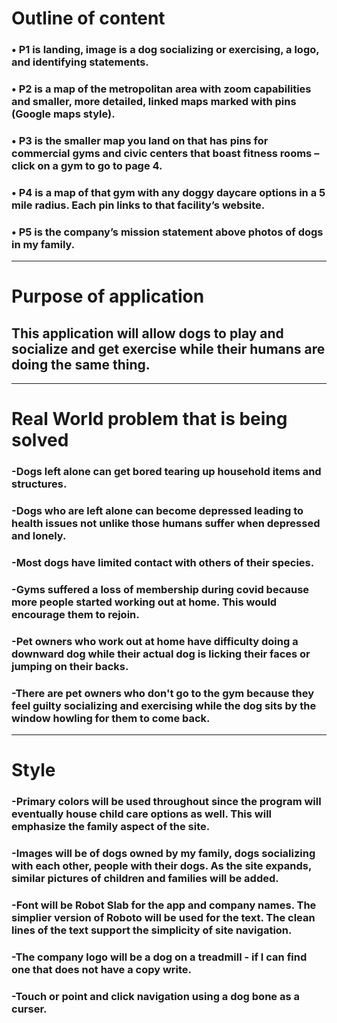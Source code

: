 # **Outline of content**
### •	P1 is landing, image is a dog socializing or exercising, a logo, and identifying statements.
### •	P2 is a map of the metropolitan area with zoom capabilities and smaller, more detailed, linked maps marked with pins (Google maps style).
### •	P3 is the smaller map you land on that has pins for commercial gyms and civic centers that boast fitness rooms – click on a gym to go to page 4.
### •	P4 is a map of that gym with any doggy daycare options in a 5 mile radius. Each pin links to that facility’s website.
### •	P5 is the company’s mission statement above photos of dogs in my family.
_________________________________________________________

# **Purpose of application**
## This application will allow dogs to play and socialize and get exercise while their humans are doing the same thing.
_________________________________________________________

# **Real World problem that is being solved**
### -Dogs left alone can get bored tearing up household items and structures.
### -Dogs who are left alone can become depressed leading to health issues not unlike those humans suffer when depressed and lonely.
### -Most dogs have limited contact with others of their species.
### -Gyms suffered a loss of membership during covid because more people started working out at home. This would encourage them to rejoin.
### -Pet owners who work out at home have difficulty doing a downward dog while their actual dog is licking their faces or jumping on their backs.
### -There are pet owners who don't go to the gym because they feel guilty socializing and exercising while the dog sits by the window howling for them to come back.
_________________________________________________________

# **Style**
 ### -Primary colors will be used throughout since the program will eventually house child care options as well. This will emphasize the family aspect of the site.
 ### -Images will be of dogs owned by my family, dogs socializing with each other, people with their dogs. As the site expands, similar pictures of children and families will be added.
 ### -Font will be Robot Slab for the app and company names. The simplier version of Roboto will be used for the text. The clean lines of the text support the simplicity of site navigation.
 ### -The company logo will be a dog on a treadmill - if I can find one that does not have a copy write.
 ### -Touch or point and click navigation using a dog bone as a curser.


